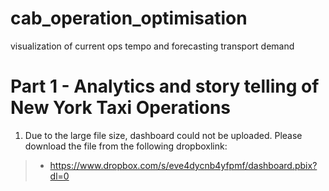 # cab_operation_optimisation
visualization of current ops tempo and forecasting transport demand


# Part 1 - Analytics and story telling of New York Taxi Operations
1. Due to the large file size, dashboard could not be uploaded. Please download the file from the following dropboxlink:
> * https://www.dropbox.com/s/eve4dycnb4yfpmf/dashboard.pbix?dl=0
